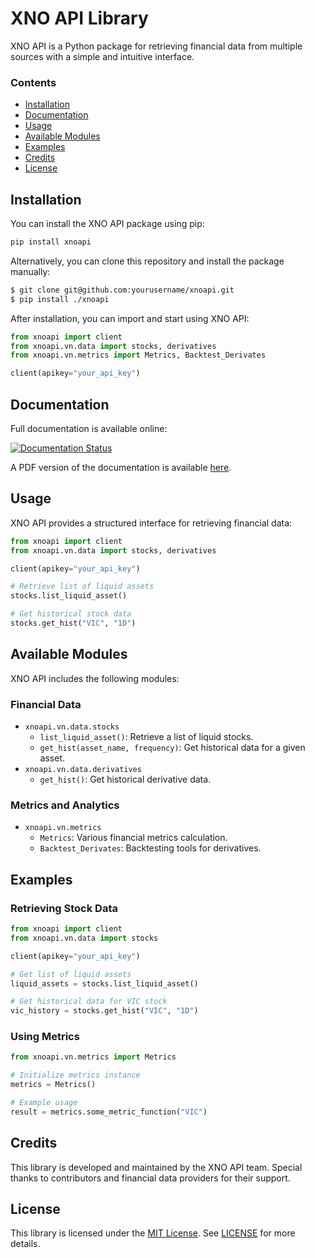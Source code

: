 # XNO API Library

XNO API is a Python package for retrieving financial data from multiple sources with a simple and intuitive interface.

### Contents
- [Installation](#installation)
- [Documentation](#documentation)
- [Usage](#usage)
- [Available Modules](#available-modules)
- [Examples](#examples)
- [Credits](#credits)
- [License](#license)

## Installation
You can install the XNO API package using pip:

```sh
pip install xnoapi
```

Alternatively, you can clone this repository and install the package manually:

```sh
$ git clone git@github.com:yourusername/xnoapi.git
$ pip install ./xnoapi
```

After installation, you can import and start using XNO API:

```python
from xnoapi import client
from xnoapi.vn.data import stocks, derivatives
from xnoapi.vn.metrics import Metrics, Backtest_Derivates

client(apikey="your_api_key")
```

## Documentation
Full documentation is available online:

[![Documentation Status](https://readthedocs.org/projects/xnoapi/badge/?version=latest)](https://xnoapi.readthedocs.io/en/latest/?badge=latest)

A PDF version of the documentation is available [here](https://buildmedia.readthedocs.org/media/pdf/xnoapi/latest/xnoapi.pdf).

## Usage
XNO API provides a structured interface for retrieving financial data:

```python
from xnoapi import client
from xnoapi.vn.data import stocks, derivatives

client(apikey="your_api_key")

# Retrieve list of liquid assets
stocks.list_liquid_asset()

# Get historical stock data
stocks.get_hist("VIC", "1D")
```

## Available Modules
XNO API includes the following modules:

### **Financial Data**
- `xnoapi.vn.data.stocks`
    - `list_liquid_asset()`: Retrieve a list of liquid stocks.
    - `get_hist(asset_name, frequency)`: Get historical data for a given asset.
- `xnoapi.vn.data.derivatives`
    - `get_hist()`: Get historical derivative data.

### **Metrics and Analytics**
- `xnoapi.vn.metrics`
    - `Metrics`: Various financial metrics calculation.
    - `Backtest_Derivates`: Backtesting tools for derivatives.

## Examples
### **Retrieving Stock Data**
```python
from xnoapi import client
from xnoapi.vn.data import stocks

client(apikey="your_api_key")

# Get list of liquid assets
liquid_assets = stocks.list_liquid_asset()

# Get historical data for VIC stock
vic_history = stocks.get_hist("VIC", "1D")
```

### **Using Metrics**
```python
from xnoapi.vn.metrics import Metrics

# Initialize metrics instance
metrics = Metrics()

# Example usage
result = metrics.some_metric_function("VIC")
```

## Credits
This library is developed and maintained by the XNO API team. Special thanks to contributors and financial data providers for their support.

## License
This library is licensed under the [MIT License](https://choosealicense.com/licenses/mit/). See [LICENSE](https://github.com/yourusername/xnoapi/blob/master/LICENSE) for more details.


